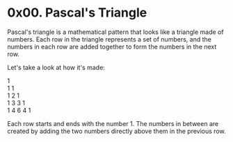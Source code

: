 # 0x00. Pascal's Triangle

          
Pascal's triangle is a mathematical pattern that looks like a triangle made of numbers. Each row in the triangle represents a set of numbers, and the numbers in each row are added together to form the numbers in the next row.        

Let's take a look at how it's made:     

1       
1 1       
1 2 1      
1 3 3 1      
1 4 6 4 1         
       
Each row starts and ends with the number 1. The numbers in between are created by adding the two numbers directly above them in the previous row.         
